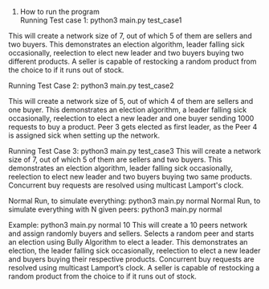 1. How to run the program	
Running Test case 1:
	python3 main.py test_case1

This will create a network size of 7, out of which 5 of them are sellers and two buyers. This demonstrates an election algorithm, leader falling sick occasionally, reelection to elect new leader and two buyers buying two different products. A seller is capable of restocking a random product from the choice to if it runs out of stock.

Running Test Case 2:
	python3 main.py test_case2

This will create a network size of 5, out of which 4 of them are sellers and one buyer. This demonstrates an election algorithm, a leader falling sick occasionally, reelection to elect a new leader and one buyer sending 1000 requests to  buy a product. Peer 3 gets elected as first leader, as the Peer 4 is assigned sick when setting up the network.

Running Test Case 3:
	python3 main.py test_case3
This will create a network size of 7, out of which 5 of them are sellers and two buyers. This demonstrates an election algorithm, leader falling sick occasionally, reelection to elect new leader and two buyers buying two same products. Concurrent buy requests are resolved using multicast Lamport's clock.

Normal Run, to simulate everything:
	python3 main.py normal
Normal Run, to simulate everything with N given peers: python3 main.py normal <N>

Example: python3 main.py normal 10
This will create a 10 peers network and assign randomly buyers and sellers. Selects a random peer and starts an election using Bully Algorithm to elect a leader. This demonstrates an election, the leader falling sick occasionally, reelection to elect a new leader and buyers buying their respective products. Concurrent buy requests are resolved using multicast Lamport’s clock. A seller is capable of restocking a random product from the choice to if it runs out of stock.